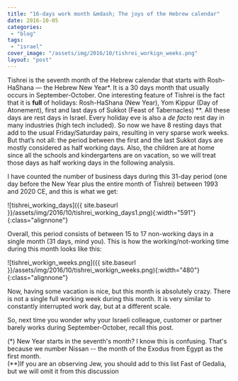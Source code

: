```yaml
---
title: "16-days work month &mdash; The joys of the Hebrew calendar"
date: 2016-10-05
categories: 
 - "blog"
tags: 
 - "israel"
cover_image: "/assets/img/2016/10/tishrei_workign_weeks.png"
layout: "post"
---
```


Tishrei is the seventh month of the Hebrew calendar that starts with Rosh-HaShana — the Hebrew New Year*. It is a 30 days month that usually occurs in September-October. One interesting feature of Tishrei is the fact that it is **full** of holidays: Rosh-HaShana (New Year), Yom Kippur (Day of Atonement), first and last days of Sukkot (Feast of Tabernacles) **. All these days are rest days in Israel. Every holiday eve is also a *de facto* rest day in many industries (high tech included). So now we have 8 resting days that add to the usual Friday/Saturday pairs, resulting in very sparse work weeks. But that’s not all: the period between the first and the last Sukkot days are mostly considered as half working days. Also, the children are at home since all the schools and kindergartens are on vacation, so we will treat those days as half working days in the following analysis.

I have counted the number of business days during this 31-day period (one day before the New Year plus the entire month of Tishrei) between 1993 and 2020 CE, and this is what we get:

![tishrei_working_days]({{ site.baseurl }}/assets/img/2016/10/tishrei_working_days1.png){:width="591"}{:class="alignnone"}

Overall, this period consists of between 15 to 17 non-working days in a single month (31 days, mind you). This is how the working/not-working time during this month looks like this:

![tishrei_workign_weeks.png]({{ site.baseurl }}/assets/img/2016/10/tishrei_workign_weeks.png){:width="480"}{:class="alignnone"}

Now, having some vacation is nice, but this month is absolutely crazy. There is not a single full working week during this month. It is very similar to constantly interrupted work day, but at a different scale.

So, next time you wonder why your Israeli colleague, customer or partner barely works during September-October, recall this post.

(*) New Year starts in the seventh's month? I know this is confusing. That's because we number Nissan -- the month of the Exodus from Egypt as the first month.  
(**)If you are an observing Jew, you should add to this list Fast of Gedalia, but we will omit it from this discussion

 
